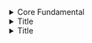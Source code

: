 <details>
<summary>Core Fundamental</summary>
<br>

 - Vix spikes towards 80 => BUY...buy ..buy & vice versa
 - IV => decides the stock price move in the IV% range, 
     1. SELL OPTION when IV is high
     2. BUY OPTION when IV is very low
     3. IV > historical IV , SELL OPTION
 - Breakeven point => strike price + premium paid 
 - Short Put- Bullish
 - Short Call - Bearish
 - Open Intrest => no of shares outstanding
 - is Liquidity Enough(Volumne)
 - if DELTA is closer to 1 , higher probability is CALL will expire ITM
 - if DELTA is closer to -1 , higher probability is PUT will expire ITM
 - Theta is for Time Decay , option price decrease by Theta as date is closure to Expiry
 - VEGA is times in change in IV
  
</details>


<details>
<summary>Title</summary>
<br>


  
</details>


<details>
<summary>Title</summary>
<br>


  
</details>
